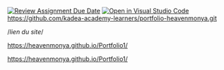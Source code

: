 [![Review Assignment Due Date](https://classroom.github.com/assets/deadline-readme-button-22041afd0340ce965d47ae6ef1cefeee28c7c493a6346c4f15d667ab976d596c.svg)](https://classroom.github.com/a/SkNU-6xn)
[![Open in Visual Studio Code](https://classroom.github.com/assets/open-in-vscode-2e0aaae1b6195c2367325f4f02e2d04e9abb55f0b24a779b69b11b9e10269abc.svg)](https://classroom.github.com/online_ide?assignment_repo_id=15373254&assignment_repo_type=AssignmentRepo)
https://github.com/kadea-academy-learners/portfolio-heavenmonya.git



/*lien du site*/

 https://heavenmonya.github.io/Portfolio1/

 https://heavenmonya.github.io/Portfolio1/